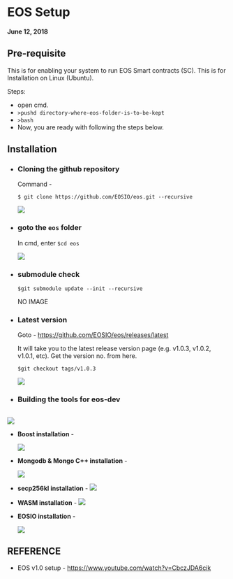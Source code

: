# EOS Setup 
**June 12, 2018**

## Pre-requisite
This is for enabling your system to run EOS Smart contracts (SC). This is for Installation on Linux (Ubuntu). 
  
  Steps:
    
   * open cmd.
   * ```>pushd directory-where-eos-folder-is-to-be-kept```
   * ```>bash```
   * Now, you are ready with following the steps below.
  
## Installation
* ### Cloning the github repository
  Command - 
  
  ```$ git clone https://github.com/EOSIO/eos.git --recursive```
  
  ![](https://github.com/abhi3700/My_Learning_EOS/blob/master/Images/eos_setup_.png)

* ### goto the ```eos``` folder
  In cmd, enter ```$cd eos```
  
  ![](https://github.com/abhi3700/My_Learning_EOS/blob/master/Images/eos_setup_2.png)
  
* ### submodule check
  ```$git submodule update --init --recursive```
  
  NO IMAGE
  
* ### Latest version
  Goto  - https://github.com/EOSIO/eos/releases/latest
  
  It will take you to the latest release version page (e.g. v1.0.3, v1.0.2, v1.0.1, etc). Get the version no. from here. 
  
  ```$git checkout tags/v1.0.3```
  
  ![](https://github.com/abhi3700/My_Learning_EOS/blob/master/Images/eos_setup_3.png)

* ### Building the tools for eos-dev
  ```$./eosio_build.sh
  
 ![](https://github.com/abhi3700/My_Learning_EOS/blob/master/Images/eos_setup_4.png)
 
  * **Boost installation** - 
  
    ![](https://github.com/abhi3700/My_Learning_EOS/blob/master/Images/eos_setup_5.png)
  * **Mongodb & Mongo C++ installation** -
  
    ![](https://github.com/abhi3700/My_Learning_EOS/blob/master/Images/eos_setup_6.png)
  
  * **secp256kl installation** - 
    ![](https://github.com/abhi3700/My_Learning_EOS/blob/master/Images/eos_setup_7.png)
    
  * **WASM installation** - 
    ![](https://github.com/abhi3700/My_Learning_EOS/blob/master/Images/eos_setup_8.png)
  
  * **EOSIO installation** -
    
    ![](https://github.com/abhi3700/My_Learning_EOS/blob/master/Images/eos_setup_9.png)
    
  
 
  
## REFERENCE
* EOS v1.0 setup - https://www.youtube.com/watch?v=CbczJDA6cik
